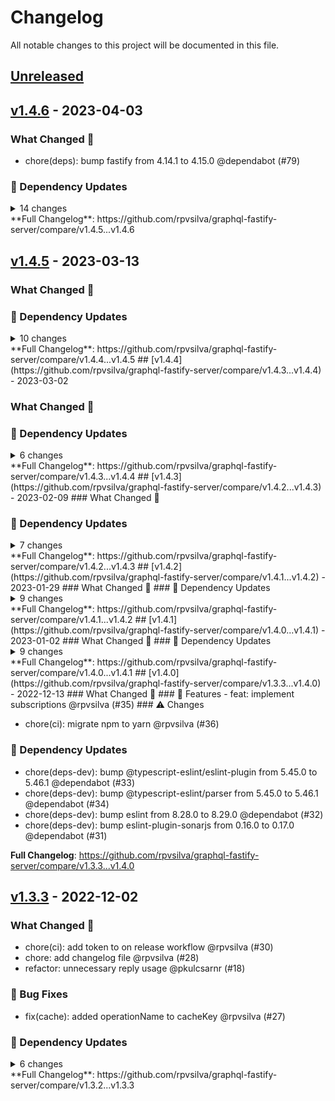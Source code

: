 # Changelog

All notable changes to this project will be documented in this file.

## [Unreleased](https://github.com/rpvsilva/graphql-fastify-server/compare/v1.4.6...HEAD)

## [v1.4.6](https://github.com/rpvsilva/graphql-fastify-server/compare/v1.4.5...v1.4.6) - 2023-04-03

### What Changed 👀

- chore(deps): bump fastify from 4.14.1 to 4.15.0 @dependabot (#79)

### 🧩 Dependency Updates

<details>
<summary>14 changes</summary>
- chore(deps-dev): bump eslint from 8.36.0 to 8.37.0 @dependabot (#89)
- chore(deps): bump tiny-lru from 10.3.0 to 10.4.1 @dependabot (#93)
- chore(deps-dev): bump dts-bundle-generator from 7.2.0 to 8.0.0 @dependabot (#90)
- chore(deps): bump @fastify/websocket from 7.1.3 to 7.2.0 @dependabot (#91)
- chore(deps-dev): bump webpack from 5.76.1 to 5.77.0 @dependabot (#94)
- chore(deps-dev): bump @typescript-eslint/parser from 5.56.0 to 5.57.0 @dependabot (#86)
- chore(deps-dev): bump @commitlint/cli from 17.4.4 to 17.5.0 @dependabot (#88)
- chore(deps): bump tiny-lru from 10.2.2 to 10.3.0 @dependabot (#87)
- chore(deps-dev): bump @typescript-eslint/eslint-plugin from 5.56.0 to 5.57.0 @dependabot (#85)
- chore(deps-dev): bump @typescript-eslint/eslint-plugin from 5.55.0 to 5.56.0 @dependabot (#83)
- chore(deps-dev): bump eslint-config-prettier from 8.7.0 to 8.8.0 @dependabot (#84)
- chore(deps-dev): bump @typescript-eslint/parser from 5.55.0 to 5.56.0 @dependabot (#81)
- chore(deps-dev): bump eslint-plugin-sonarjs from 0.18.0 to 0.19.0 @dependabot (#80)
- chore(deps): bump tiny-lru from 10.1.0 to 10.2.2 @dependabot (#78)

</details>
**Full Changelog**: https://github.com/rpvsilva/graphql-fastify-server/compare/v1.4.5...v1.4.6

## [v1.4.5](https://github.com/rpvsilva/graphql-fastify-server/compare/v1.4.4...v1.4.5) - 2023-03-13

### What Changed 👀

### 🧩 Dependency Updates

<details>
<summary>10 changes</summary>
- chore(deps-dev): bump @typescript-eslint/eslint-plugin from 5.54.1 to 5.55.0 @dependabot (#77)
- chore(deps-dev): bump webpack from 5.75.0 to 5.76.1 @dependabot (#76)
- chore(deps-dev): bump @typescript-eslint/parser from 5.54.1 to 5.55.0 @dependabot (#75)
- chore(deps-dev): bump eslint from 8.35.0 to 8.36.0 @dependabot (#74)
- chore(deps): bump tiny-lru from 10.0.1 to 10.1.0 @dependabot (#73)
- chore(deps-dev): bump eslint from 8.34.0 to 8.35.0 @dependabot (#71)
- chore(deps-dev): bump @typescript-eslint/eslint-plugin from 5.53.0 to 5.54.1 @dependabot (#69)
- chore(deps-dev): bump eslint-config-prettier from 8.6.0 to 8.7.0 @dependabot (#72)
- chore(deps-dev): bump @typescript-eslint/parser from 5.53.0 to 5.54.1 @dependabot (#70)
- chore(deps): bump fastify from 4.13.0 to 4.14.1 @dependabot (#68)
</details>
**Full Changelog**: https://github.com/rpvsilva/graphql-fastify-server/compare/v1.4.4...v1.4.5
## [v1.4.4](https://github.com/rpvsilva/graphql-fastify-server/compare/v1.4.3...v1.4.4) - 2023-03-02

### What Changed 👀

### 🧩 Dependency Updates

<details>
<summary>6 changes</summary>
- chore(deps-dev): bump @typescript-eslint/eslint-plugin from 5.52.0 to 5.53.0 @dependabot (#67)
- chore(deps-dev): bump @typescript-eslint/parser from 5.52.0 to 5.53.0 @dependabot (#66)
- chore(deps-dev): bump @typescript-eslint/parser from 5.51.0 to 5.52.0 @dependabot (#64)
- chore(deps-dev): bump @typescript-eslint/eslint-plugin from 5.51.0 to 5.52.0 @dependabot (#63)
- chore(deps-dev): bump eslint from 8.33.0 to 8.34.0 @dependabot (#62)
- chore(deps): bump fastify from 4.12.0 to 4.13.0 @dependabot (#65)
</details>
**Full Changelog**: https://github.com/rpvsilva/graphql-fastify-server/compare/v1.4.3...v1.4.4
## [v1.4.3](https://github.com/rpvsilva/graphql-fastify-server/compare/v1.4.2...v1.4.3) - 2023-02-09
### What Changed 👀

### 🧩 Dependency Updates

<details>
<summary>7 changes</summary>
- chore(deps-dev): bump @typescript-eslint/parser from 5.49.0 to 5.51.0 @dependabot (#61)
- chore(deps): bump @graphql-tools/utils from 9.1.1 to 9.2.1 @dependabot (#60)
- chore(deps-dev): bump @typescript-eslint/eslint-plugin from 5.49.0 to 5.51.0 @dependabot (#59)
- chore(deps-dev): bump eslint from 8.32.0 to 8.33.0 @dependabot (#58)
- chore(deps): bump graphql-jit from 0.7.4 to 0.8.0 @dependabot (#57)
- chore(deps-dev): bump dts-bundle-generator from 7.1.0 to 7.2.0 @dependabot (#56)
- chore(deps): bump ioredis from 5.2.4 to 5.3.0 @dependabot (#55)
</details>
**Full Changelog**: https://github.com/rpvsilva/graphql-fastify-server/compare/v1.4.2...v1.4.3
## [v1.4.2](https://github.com/rpvsilva/graphql-fastify-server/compare/v1.4.1...v1.4.2) - 2023-01-29
### What Changed 👀
### 🧩 Dependency Updates

<details>
<summary>9 changes</summary>
- chore(deps-dev): bump @typescript-eslint/eslint-plugin from 5.48.0 to 5.49.0 @dependabot (#54)
- chore(deps): bump fastify from 4.11.0 to 4.12.0 @dependabot (#53)
- chore(deps-dev): bump @typescript-eslint/parser from 5.48.0 to 5.49.0 @dependabot (#52)
- chore(deps-dev): bump eslint-plugin-sonarjs from 0.17.0 to 0.18.0 @dependabot (#51)
- chore(deps-dev): bump eslint-plugin-import from 2.26.0 to 2.27.5 @dependabot (#50)
- chore(deps-dev): bump eslint from 8.31.0 to 8.32.0 @dependabot (#49)
- chore(deps-dev): bump @commitlint/config-conventional from 17.3.0 to 17.4.0 @dependabot (#46)
- chore(deps-dev): bump @commitlint/cli from 17.3.0 to 17.4.1 @dependabot (#47)
- chore(deps): bump json5 from 1.0.1 to 1.0.2 @dependabot (#48)
</details>
**Full Changelog**: https://github.com/rpvsilva/graphql-fastify-server/compare/v1.4.1...v1.4.2
## [v1.4.1](https://github.com/rpvsilva/graphql-fastify-server/compare/v1.4.0...v1.4.1) - 2023-01-02
### What Changed 👀
### 🧩 Dependency Updates
<details>
<summary>9 changes</summary>
- chore(deps-dev): bump @typescript-eslint/eslint-plugin from 5.47.0 to 5.48.0 @dependabot (#43)
- chore(deps): bump readable-stream from 4.2.0 to 4.3.0 @dependabot (#41)
- chore(deps-dev): bump eslint from 8.30.0 to 8.31.0 @dependabot (#40)
- chore(deps-dev): bump @typescript-eslint/parser from 5.47.0 to 5.48.0 @dependabot (#42)
- chore(deps-dev): bump eslint-config-prettier from 8.5.0 to 8.6.0 @dependabot (#44)
- chore(deps): bump fastify from 4.10.2 to 4.11.0 @dependabot (#45)
- chore(deps-dev): bump @typescript-eslint/eslint-plugin from 5.45.1 to 5.47.0 @dependabot (#37)
- chore(deps-dev): bump eslint from 8.29.0 to 8.30.0 @dependabot (#38)
- chore(deps-dev): bump @typescript-eslint/parser from 5.45.1 to 5.47.0 @dependabot (#39)
</details>
**Full Changelog**: https://github.com/rpvsilva/graphql-fastify-server/compare/v1.4.0...v1.4.1
## [v1.4.0](https://github.com/rpvsilva/graphql-fastify-server/compare/v1.3.3...v1.4.0) - 2022-12-13
### What Changed 👀
### 🚀 Features
- feat: implement subscriptions @rpvsilva (#35)
### ⚠️ Changes

- chore(ci): migrate npm to yarn @rpvsilva (#36)

### 🧩 Dependency Updates

- chore(deps-dev): bump @typescript-eslint/eslint-plugin from 5.45.0 to 5.46.1 @dependabot (#33)
- chore(deps-dev): bump @typescript-eslint/parser from 5.45.0 to 5.46.1 @dependabot (#34)
- chore(deps-dev): bump eslint from 8.28.0 to 8.29.0 @dependabot (#32)
- chore(deps-dev): bump eslint-plugin-sonarjs from 0.16.0 to 0.17.0 @dependabot (#31)

**Full Changelog**: https://github.com/rpvsilva/graphql-fastify-server/compare/v1.3.3...v1.4.0

## [v1.3.3](https://github.com/rpvsilva/graphql-fastify-server/compare/v1.3.3...v1.3.3) - 2022-12-02

### What Changed 👀

- chore(ci): add token to on release workflow @rpvsilva (#30)
- chore: add changelog file @rpvsilva (#28)
- refactor: unnecessary reply usage @pkulcsarnr (#18)

### 🐛 Bug Fixes

- fix(cache): added operationName to cacheKey @rpvsilva (#27)

### 🧩 Dependency Updates

<details>
<summary>6 changes</summary>
- chore(deps): bump amannn/action-semantic-pull-request from 4 to 5 @dependabot (#21)
- chore(deps-dev): bump @typescript-eslint/eslint-plugin from 5.44.0 to 5.45.0 @dependabot (#23)
- chore(deps-dev): bump @types/ioredis from 4.28.10 to 5.0.0 @dependabot (#25)
- chore(deps-dev): bump @typescript-eslint/parser from 5.44.0 to 5.45.0 @dependabot (#24)
- chore(deps-dev): bump prettier from 2.7.1 to 2.8.0 @dependabot (#22)
- chore(deps): bump actions/setup-node from 2 to 3 @dependabot (#20)
</details>
**Full Changelog**: https://github.com/rpvsilva/graphql-fastify-server/compare/v1.3.2...v1.3.3